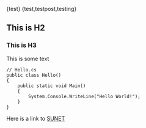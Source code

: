 {test}
{test,testpost,testing}

## This is H2
### This is H3
This is some text

    // Hello.cs
	public class Hello()
	{
		public static void Main()
		{
			System.Console.WriteLine("Hello World!");
		}
	}

Here is a link to [SUNET](http://www.sunet.se)